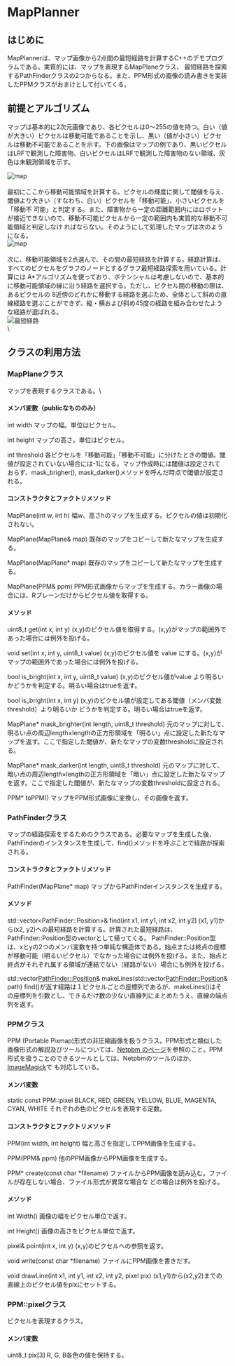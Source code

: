 MapPlanner
==========

はじめに
--------

MapPlannerは、マップ画像から2点間の最短経路を計算するC++のデモプログラムである。実質的には、マップを表現するMapPlaneクラス、
最短経路を探索するPathFinderクラスの2つからなる。また、PPM形式の画像の読み書きを実装したPPMクラスがおまけとして付いてくる。

前提とアルゴリズム
------------------

マップは基本的に2次元画像であり、各ピクセルは0～255の値を持つ。白い（値が大きい）ピクセルは移動可能であることを示し、黒い（値が小さい）ピクセ
ルは移動不可能であることを示す。下の画像はマップの例であり、黒いピクセルはLRFで観測した障害物、白いピクセルはLRFで観測した障害物のない領域、灰
色は未観測領域を示す。

![map](README.files/map.png)\
\
最初にここから移動可能領域を計算する。ピクセルの輝度に関して閾値を与え、閾値より大きい（すなわち、白い）ピクセルを「移動可能」、小さいピクセルを「移動不
可能」と判定する。また、障害物から一定の距離範囲内にはロボットが接近できないので、移動不可能ピクセルから一定の範囲内も実質的な移動不可能領域と判定しなけ
ればならない。そのようにして処理したマップは次のようになる。\
![map](README.files/dark.png)\
\
次に、移動可能領域を2点選んで、その間の最短経路を計算する。経路計算は、すべてのピクセルをグラフのノードとするグラフ最短経路探索を用いている。計算には
A\*アルゴリズムを使っており、ポテンシャルは考慮しないので、基本的に移動可能領域の縁に沿う経路を選択する。ただし、ピクセル間の移動の際は、あるピクセルの
8近傍のどれかに移動する経路を選ぶため、全体として斜めの直線経路を選ぶことができず、縦・横および斜め45度の経路を組み合わせたような経路が選ばれる。\
![最短経路](README.files/Result.png)\
\

クラスの利用方法
----------------

### MapPlaneクラス

マップを表現するクラスである。\

#### メンバ変数（publicなもののみ）

  int width       マップの幅。単位はピクセル。

  int height      マップの高さ。単位はピクセル。

  int threshold   各ピクセルを「移動可能」「移動不可能」に分けたときの閾値。閾値が設定されていない場合には-1になる。マップ作成時には閾値は設定されて おらず、mask\_brigher(), mask\_darker()メソッドを呼んだ時点で閾値が設定される。

#### コンストラクタとファクトリメソッド

  MapPlane(int w, int h)     幅w、高さhのマップを生成する。ピクセルの値は初期化されない。

  MapPlane(MapPlane& map)    既存のマップをコピーして新たなマップを生成する。

  MapPlane(MapPlane\* map)   既存のマップをコピーして新たなマップを生成する。

  MapPlane(PPM& ppm)         PPM形式画像からマップを生成する。カラー画像の場合には、Rプレーンだけからピクセル値を取得する。

#### メソッド

  uint8\_t get(int x, int y)                                  (x,y)のピクセル値を取得する。(x,y)がマップの範囲外であった場合には例外を投げる。

  void set(int x, int y, uint8\_t value)                      (x,y)のピクセル値を value にする。(x,y)がマップの範囲外であった場合には例外を投げる。

  bool is\_bright(int x, int y, uint8\_t value)               (x,y)のピクセル値がvalue より明るいかどうかを判定する。明るい場合はtrueを返す。

  bool is\_bright(int x, int y)                               (x,y)のピクセル値が設定してある閾値（メンバ変数threshold）より明るいか どうかを判定する。明るい場合はtrueを返す。

  MapPlane\* mask\_brighter(int length, uint8\_t threshold)   元のマップに対して、明るい点の周辺length×lengthの正方形領域を「明るい」点に設定した新たなマップを返す。ここで指定した閾値が、新たなマップの変数thresholdに設定される。

  MapPlane\* mask\_darker(int length, uint8\_t threshold)     元のマップに対して、暗い点の周辺length×lengthの正方形領域を「暗い」点に設定した新たなマップを返す。ここで指定した閾値が、新たなマップの変数thresholdに設定される。

  PPM\* toPPM()                                               マップをPPM形式画像に変換し、その画像を返す。

### PathFinderクラス

マップの経路探索をするためのクラスである。必要なマップを生成した後、PathFinderのインスタンスを生成して、find()メソッドを呼ぶことで経路が探索される。

#### コンストラクタとファクトリメソッド

  PathFinder(MapPlane\* map)   マップからPathFinderインスタンスを生成する。

#### メソッド

  std::vector&lt;PathFinder::Position&gt;& find(int x1, int y1, int x2, int y2)   (x1, y1)から(x2, y2)への最短経路を計算する。計算された最短経路は、PathFinder::Position型のvectorとして帰ってくる。 PathFinder::Position型 は、xとyの2つのメンバ変数を持つ単純な構造体である。始点または終点の座標が移動可能（明るいピクセル）でなかった場合には例外を投げる。また、始点と終点がそれぞれ属する領域が連結でない（経路がない）場合にも例外を投げる。

std::vector<PathFinder::Position>& makeLines(std::vector<PathFinder::Position>& path)  find()が返す経路は１ピクセルごとの座標列であるが、makeLines()はその座標列を引数とし、できるだけ数の少ない直線列にまとめたうえ、直線の端点列を返す。 
### PPMクラス

PPM (Portable
Pixmap)形式の非圧縮画像を扱うクラス。PPM形式と類似した画像形式の解説及びツールについては、[Netpbm
のページ](http://netpbm.sourceforge.net/)を参照のこと。PPM形式を扱うことのできるツールとしては、Netpbmのツールのほか、[ImageMagick](https://www.imagemagick.org/script/index.php)で
も対応している。

#### メンバ変数

  static const PPM::pixel BLACK, RED, GREEN, YELLOW, BLUE, MAGENTA, CYAN, WHITE   それぞれの色のピクセルを表現する定数。

#### コンストラクタとファクトリメソッド

  PPM(int width, int height)            幅と高さを指定してPPM画像を生成する。

  PPM(PPM& ppm)                         他のPPM画像からPPM画像を生成する。

  PPM\* create(const char \*filename)   ファイルからPPM画像を読み込む。ファイルが存在しない場合、ファイル形式が異常な場合な どの場合は例外を投げる。

#### メソッド

  int Width()                         画像の幅をピクセル単位で返す。

  int Height()                        画像の高さをピクセル単位で返す。

  pixel& point(int x, int y)          (x,y)のピクセルへの参照を返す。

  void write(const char \*filename)   ファイルにPPM画像を書きだす。

  void drawLine(int x1, int y1, int x2, int y2, pixel pix)     (x1,y1)から(x2,y2)までの直線上のピクセル値をpixにセットする。

### PPM::pixelクラス

ピクセルを表現するクラス。

#### メンバ変数

  uint8\_t pix\[3\]   R, G, B各色の値を保持する。

